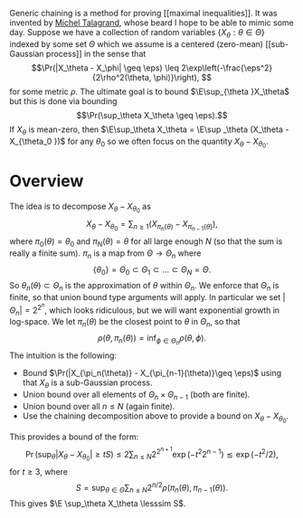 
Generic chaining is a method for proving [[maximal inequalities]]. It was invented by [Michel Talagrand](https://michel.talagrand.net/), whose beard I hope to be able to mimic some day. Suppose we have a collection of random variables $\{X_\theta:\theta\in\Theta\}$ indexed by some set $\Theta$ which we assume is a centered (zero-mean) [[sub-Gaussian process]] in the sense that 
$$\Pr(|X_\theta - X_\phi| \geq \eps) \leq 2\exp\left(-\frac{\eps^2}{2\rho^2(\theta, \phi)}\right),
$$
for some metric $\rho$. The ultimate goal is to bound $\E\sup_{\theta }X_\theta$ but this is done via bounding $$\Pr(\sup_\theta X_\theta \geq \eps).$$If $X_\theta$ is mean-zero, then $\E\sup_\theta X_\theta = \E\sup _\theta (X_\theta - X_{\theta_0 })$ for any $\theta_0$ so we often focus on the quantity $X_\theta - X_{\theta_0}$. 

# Overview 

The idea is to decompose $X_\theta - X_{\theta_0}$ as 
$$X_\theta - X_{\theta_0} = \sum_{n\geq 1} (X_{\pi_n(\theta)} - X_{\pi_{n-1}(\theta)}),$$ where $\pi_0(\theta) = \theta_0$ and $\pi_N(\theta) = \theta$ for all large enough $N$ (so that the sum is really a finite sum). $\pi_n$ is a map from $\Theta \to \Theta_n$ where $$\{\theta_0\} = \Theta_0 \subset \Theta_1\subset \dots \subset \Theta_N = \Theta.$$So $\theta_n(\theta)\subset \Theta_n$ is the approximation of $\theta$ within $\Theta_n$. We enforce that $\Theta_n$ is finite, so that union bound type arguments will apply. In particular we set $|\Theta_n| = 2^{2^n}$, which looks ridiculous, but we will want exponential growth in log-space. We let $\pi_n(\theta)$ be the closest point to $\theta$ in $\Theta_n$, so that 
$$\rho(\theta, \pi_n(\theta)) = \inf_{\phi\in\Theta_n} \rho(\theta, \phi).$$
The intuition is the following: 
- Bound $\Pr(|X_{\pi_n(\theta)} - X_{\pi_{n-1}(\theta)}\geq \eps)$ using that $X_\theta$ is a sub-Gaussian process. 
- Union bound over all elements of $\Theta_n \times \Theta_{n-1}$ (both are finite). 
- Union bound over all $n\leq N$ (again finite). 
- Use the chaining decomposition above to provide a bound on $X_\theta - X_{\theta_0}$. 

This provides a bound of the form: 
$$\Pr(\sup_{\theta}|X_\theta - X_{\theta_0}|\geq t S) \leq 2\sum_{n\leq N} 2^{2^{n+1}} \exp(-t^2 2^{n-1}) \lesssim \exp(-t^2/2),$$
for $t\geq 3$, where 
$$S = \sup_{\theta\in\Theta} \sum_{n\leq N} 2^{n/2} \rho(\pi_n(\theta),\pi_{n-1}(\theta)).$$
This gives $\E \sup_\theta X_\theta \lesssim S$. 

 
 
